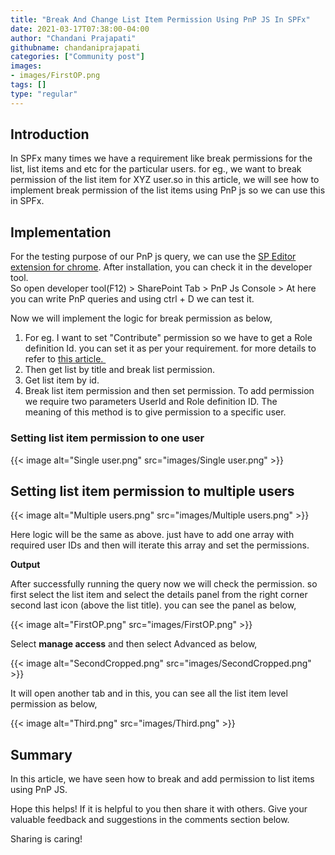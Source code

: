 ```yaml
---
title: "Break And Change List Item Permission Using PnP JS In SPFx"
date: 2021-03-17T07:38:00-04:00
author: "Chandani Prajapati"
githubname: chandaniprajapati
categories: ["Community post"]
images:
- images/FirstOP.png
tags: []
type: "regular"
---
```


## Introduction

In SPFx many times we have a requirement like break permissions for the
list, list items and etc for the particular users. for eg., we want to
break permission of the list item for XYZ user.so in this article, we will see how to implement break permission of the
list items using PnP js so we can use this in SPFx.

## Implementation

For the testing purpose of our PnP js query, we can use the [SP Editor
extension for
chrome](https://chrome.google.com/webstore/detail/sp-editor/ecblfcmjnbbgaojblcpmjoamegpbodhd?hl=en).
After installation, you can check it in the developer tool. \
So open developer tool(F12) \> SharePoint Tab \> PnP Js Console \> At
here you can write PnP queries and using ctrl + D we can test it.

Now we will implement the logic for break permission as below,

1.  For eg. I want to set "Contribute" permission so we have to get a
    Role definition Id. you can set it as per your requirement. for more
    details to refer
    to [this article. ](https://pnp.github.io/pnpjs/sp/security/#role-definitions)
2.  Then get list by title and break list permission. 
3.  Get list item by id. 
4.  Break list item permission and then set permission. To add
    permission we require two parameters UserId and Role definition ID.
    The meaning of this method is to give permission to a specific user.

### Setting list item permission to one user

{{< image alt="Single user.png" src="images/Single user.png" >}}

## Setting list item permission to multiple users

{{< image alt="Multiple users.png" src="images/Multiple users.png" >}}

Here logic will be the same as above. just have to add one array with
required user IDs and then will iterate this array and set the
permissions.

**Output**

After successfully running the query now we will check the permission.
so first select the list item and select  the details panel from the
right corner second last icon (above the list title). you can see the
panel as below,

{{< image alt="FirstOP.png" src="images/FirstOP.png" >}}

Select  **manage access** and then select  Advanced as below,


{{< image alt="SecondCropped.png" src="images/SecondCropped.png" >}}

It will open another tab and in this, you can see all the list item
level permission as below,

{{< image alt="Third.png" src="images/Third.png" >}}

## Summary

In this article, we have seen how to break and add permission to list
items using PnP JS.

Hope this helps! If it is helpful to you then share it with others. Give
your valuable feedback and suggestions in the comments section below.

Sharing is caring!
